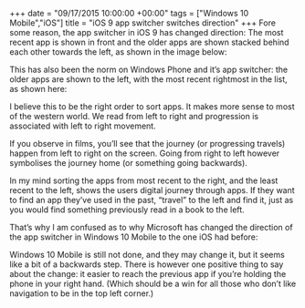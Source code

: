 +++
date = "09/17/2015 10:00:00 +00:00"
tags = ["Windows 10 Mobile","iOS"]
title = "iOS 9 app switcher switches direction"
+++
Fore some reason, the app switcher in iOS 9 has changed direction: The most
recent app is shown in front and the older apps are shown stacked behind each
other towards the left, as shown in the image below:



This has also been the norm on Windows Phone and it’s app switcher: the older
apps are shown to the left, with the most recent rightmost in the list, as shown
here:



I believe this to be the right order to sort apps. It makes more sense to most
of the western world. We read from left to right and progression is associated
with left to right movement.

If you observe in films, you’ll see that the journey (or progressing travels)
happen from left to right on the screen. Going from right to left however
symbolises the journey home (or something going backwards).

In my mind sorting the apps from most recent to the right, and the least recent
to the left, shows the users digital journey through apps. If they want to find
an app they’ve used in the past, “travel” to the left and find it, just as you
would find something previously read in a book to the left.

That’s why I am confused as to why Microsoft has changed the direction of the
app switcher in Windows 10 Mobile to the one iOS had before:



Windows 10 Mobile is still not done, and they may change it, but it seems like a
bit of a backwards step. There is however one positive thing to say about the
change: it easier to reach the previous app if you’re holding the phone in your
right hand. (Which should be a win for all those who don’t like navigation to be
in the top left corner.)
